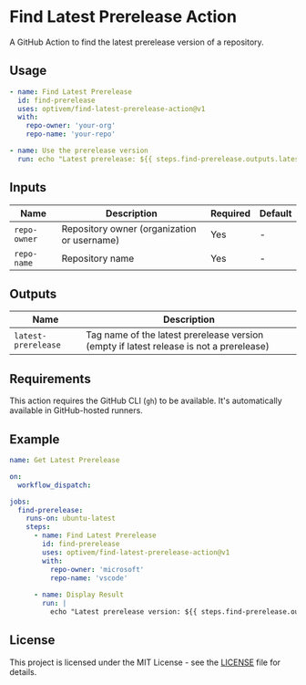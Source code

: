 # Find Latest Prerelease Action

A GitHub Action to find the latest prerelease version of a repository.

## Usage

```yaml
- name: Find Latest Prerelease
  id: find-prerelease
  uses: optivem/find-latest-prerelease-action@v1
  with:
    repo-owner: 'your-org'
    repo-name: 'your-repo'

- name: Use the prerelease version
  run: echo "Latest prerelease: ${{ steps.find-prerelease.outputs.latest-prerelease }}"
```

## Inputs

| Name | Description | Required | Default |
|------|-------------|----------|---------|
| `repo-owner` | Repository owner (organization or username) | Yes | - |
| `repo-name` | Repository name | Yes | - |

## Outputs

| Name | Description |
|------|-------------|
| `latest-prerelease` | Tag name of the latest prerelease version (empty if latest release is not a prerelease) |

## Requirements

This action requires the GitHub CLI (`gh`) to be available. It's automatically available in GitHub-hosted runners.

## Example

```yaml
name: Get Latest Prerelease

on:
  workflow_dispatch:

jobs:
  find-prerelease:
    runs-on: ubuntu-latest
    steps:
      - name: Find Latest Prerelease
        id: find-prerelease
        uses: optivem/find-latest-prerelease-action@v1
        with:
          repo-owner: 'microsoft'
          repo-name: 'vscode'
      
      - name: Display Result
        run: |
          echo "Latest prerelease version: ${{ steps.find-prerelease.outputs.latest-prerelease }}"
```

## License

This project is licensed under the MIT License - see the [LICENSE](LICENSE) file for details.
